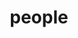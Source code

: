 ---
layout: people
title: people
people:
  - name: Kate Mills
    image: Kate.jpg
    email: klmills@uoregon.edu
    body: Kate leads the Developing Brains in Context Lab. She is a first generation student from Louisville KY and received her PhD from University College London in 2015. Her favorite part of science is working with good people to figure out things about development. [CV](/assets/papers/KathrynLMills_CV.pdf)
  - name: Lucy Whitmore
    image: Lucy.png
    email: lwhitmor@uoregon.edu
    body: Lucy Whitmore is a graduate student and former lab manager of the Developing Brains in Context Lab. She graduated from UC Berkeley with a degree in Cognitive Science. She is interested in how adolescents create flexible behavioral strategies to navigate the world around them, and how these strategies may be affected by social connections and their environment. She is currently working on a project validating the machine-learning based metric of brain maturity called BrainAGE [CV](/assets/papers/WhitmoreCVSept2020.pdf)
  - name: Victoria Guazzelli Williamson
    image: Victoria.png
    email: vgw@uoregon.edu
    body: Victoria is a clinical psychology PhD student interested in social cognitive and brain development across adolescence, with an emphasis on how this development impacts mental health (such as internalizing disorders) and physical health (such as obesity). Victoria takes a mixed methods approach to this research blending experimental with longitudinal and observational work and using tools such as task-based fMRI, clinical interviews, and ecological momentary assessment to form a holistic understanding of this development. Victoria’s most recent work focuses on how adolescents’ views of others interact with their understanding of themselves--and how facets of this cross-talk may relate to risk for internalizing disorders. A long-term goal of her research is to develop interventions and influence policies that equitably promote positive development, wellbeing, and health for all adolescents. [CV](/assets/papers/Guazzelli_Williamson_CV.pdf)
  - name: Elizabeth McNeilly
    image: Elizabeth.jpg
    email: emcneill@uoregon.edu
    body: Elizabeth McNeilly is a clinical psychology PhD student focusing on the intersection of adolescent development and internalizing psychopathology. In collaboration with researchers at UCLA and UC Berkeley, Elizabeth is currently investigating the [role of neural and behavioral reward processes in the association of early puberty and internalizing symptoms in the ABCD Study](https://osf.io/7u3jt/). Under the supervision of Kate and Dr. Nick Allen, Elizabeth is also exploring linguistic features in daily digital social communication and the associations with well-being and internalizing symptoms in adolescent girls. An overarching aim of her work is to explore the social, cognitive, and affective processes that undergo immense development in the brain during adolescence, conferring potential risk for internalizing psychopathology, but also an opportunity for targeted intervention and the improvement of adolescents’ well-being. [See a recent preprint of Elizabeth's work here!](https://psyarxiv.com/6gdkf/)
  - name: Madison Root
    image: Madison.jpg
    email: mroot@uoregon.edu
    body:  Madison is an undergraduate at the University of Oregon pursuing a B.S. in Human Physiology with a minor in chemistry with the goal of obtaining a career in medicine. Originally from am from West Linn, Oregon, Madison is a proud recipient of the Pathway Oregon grants and scholarships.
  - name: Grant Sandler
    image: Grant.jpg
    email: gsandler@uoregon.edu
    body:  Grant is the current lab manager of the Developing Brains in Context Lab. He graduated from the University of Oregon with a B.S. in psychology in 2022. He enjoys working with youth and recently spent 11 months as a Juvenile Justice Specialist for the Martin Luther King Jr. Education Center in Lane County. Grant’s one day hopes obtain a PhD in clinical developmental psychology. Research interests of his include racism prevention, social and cognitive neuroscience, mentalization, and how trauma and environmental influences impacts child development and behavior. Additionally, Grant would like to research Mentalization-based therapy (MBT). An overarching goal for Grant is to increase access to mental health treatment for all individuals.
  - name: Stephanie Gonzalez Villanueva
    image: Stephanie.jpg
    email: sgonzal7@uoregon.edu
    body:  Stephanie is an undergraduate double majoring in Psychology and Spanish and double minoring in sustainable business and Latinx studies. She is a psychology peer advisor, and is also involved in ASUO as well as Muxeres.
  - name: Alumni
    image: Jeya.jpg
    body: Our Alumni have their own page [here!](https://devbrainlab.org/alumni)
---